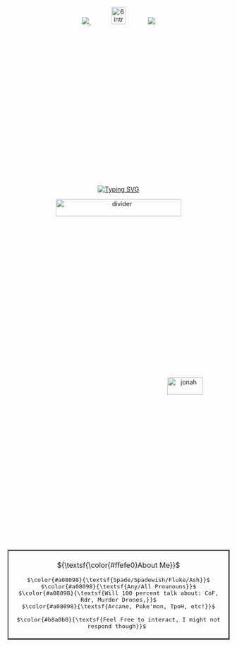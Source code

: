    <div align="center">


 
![](https://64.media.tumblr.com/d994291e9aebe614969af568ade920c5/8159f1c97a16f9d2-c8/s75x75_c1/f98cd90fdfc8cac9ab415e763430cba73a71c70e.webp)<a href="https://bythorneparanormal.neocities.org/">
<img src="https://64.media.tumblr.com/b183029d53702e40450107b605416f19/df0de43420ded550-88/s250x400/e415a628c31d8f86b6b30065337ad49bfbbfff23.gifv" width="25%" height="10%" alt="6 intr" title="I know what you want and I know what you're trying to do... I'm not afraid of you."></a>
![](https://64.media.tumblr.com/d994291e9aebe614969af568ade920c5/8159f1c97a16f9d2-c8/s75x75_c1/f98cd90fdfc8cac9ab415e763430cba73a71c70e.webp)

<a href="https://git.io/typing-svg"><img src="https://readme-typing-svg.demolab.com?font=Coral+Pixels&size=15&duration=700&pause=10&color=FFFFFF&center=true&multiline=true&width=435&height=75&lines=distraught+at+the+sight+of+her+missing+infant;distraught+at+the+sight+of+her+missing+infant;distraught+at+the+sight+of+her+missing+infant;distraught+at+the+sight+of+her+missing+infant" alt="Typing SVG" title="distraught at the sight of her missing infant" /></a>


<img src="https://64.media.tumblr.com/8d17a6952d6dd3677bc5039817142fb8/61657c34ff07b6cd-65/s400x600/a2cd7dd99b316e86d9886c84990d215e5bdb90c1.pnj" width="75%" height="10%" alt="divider"></a>

<img src="https://64.media.tumblr.com/d8b262358bfb7ff649f0ffe5590f7532/708611b23124556d-64/s1280x1920/29444c81fb4674bfc84093cbae7b0be07cb641cc.pnj" width="40%" height="10%" align="right" alt="jonah" title="OH MY GOD BEHIND YOU"></a>


<table border="2">
     <tr>
       <td>
         <br>
         <div align="center">
         ${\textsf{\color{#ffefe0}About Me}}$ 
<p align="center"> <kbd>$\color{#a08098}{\textsf{Spade/Spadewish/Fluke/Ash}}$<br>$\color{#a08098}{\textsf{Any/All Prounouns}}$<br>$\color{#a08098}{\textsf{Will 100 percent talk about: CoF, Rdr, Murder Drones,}}$<br>$\color{#a08098}{\textsf{Arcane, Poke'mon, TpoH, etc!}}$<br><br>$\color{#b8a0b0}{\textsf{Feel Free to interact, I might not respond though}}$&nbsp;</kbd> 
     <br>
    </td>
  </tr>
</table>
